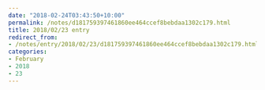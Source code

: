 ```yaml
---
date: "2018-02-24T03:43:50+10:00"
permalink: /notes/d181759397461860ee464ccef8bebdaa1302c179.html
title: 2018/02/23 entry
redirect_from:
- /notes/entry/2018/02/23/d181759397461860ee464ccef8bebdaa1302c179.html
categories:
- February
- 2018
- 23
---
```

